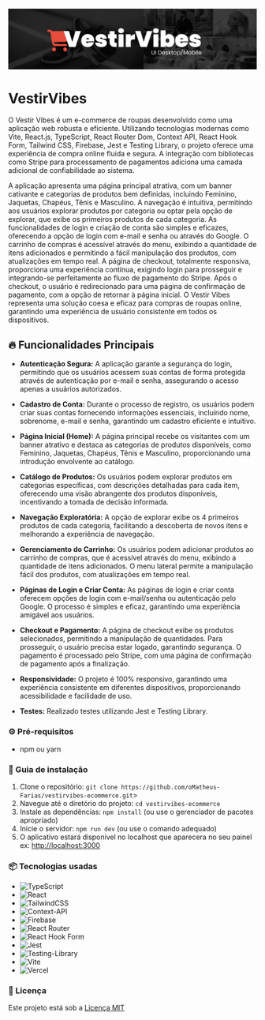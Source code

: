 ![Logo do projeto](https://raw.githubusercontent.com/oMatheus-Farias/vestirvibes-ecommerce/main/public/mockup-vestirvibes.png)

# VestirVibes

O Vestir Vibes é um e-commerce de roupas desenvolvido como uma aplicação web robusta e eficiente. Utilizando tecnologias modernas como Vite, React.js, TypeScript, React Router Dom, Context API, React Hook Form, Tailwind CSS, Firebase, Jest e Testing Library, o projeto oferece uma experiência de compra online fluida e segura. A integração com bibliotecas como Stripe para processamento de pagamentos adiciona uma camada adicional de confiabilidade ao sistema.

A aplicação apresenta uma página principal atrativa, com um banner cativante e categorias de produtos bem definidas, incluindo Feminino, Jaquetas, Chapéus, Tênis e Masculino. A navegação é intuitiva, permitindo aos usuários explorar produtos por categoria ou optar pela opção de explorar, que exibe os primeiros produtos de cada categoria. As funcionalidades de login e criação de conta são simples e eficazes, oferecendo a opção de login com e-mail e senha ou através do Google. O carrinho de compras é acessível através do menu, exibindo a quantidade de itens adicionados e permitindo a fácil manipulação dos produtos, com atualizações em tempo real. A página de checkout, totalmente responsiva, proporciona uma experiência contínua, exigindo login para prosseguir e integrando-se perfeitamente ao fluxo de pagamento do Stripe. Após o checkout, o usuário é redirecionado para uma página de confirmação de pagamento, com a opção de retornar à página inicial. O Vestir Vibes representa uma solução coesa e eficaz para compras de roupas online, garantindo uma experiência de usuário consistente em todos os dispositivos.

## 🔥 Funcionalidades Principais

- **Autenticação Segura:** A aplicação garante a segurança do login, permitindo que os usuários acessem suas contas de forma protegida através de autenticação por e-mail e senha, assegurando o acesso apenas a usuários autorizados.
  
- **Cadastro de Conta:** Durante o processo de registro, os usuários podem criar suas contas fornecendo informações essenciais, incluindo nome, sobrenome, e-mail e senha, garantindo um cadastro eficiente e intuitivo.
  
- **Página Inicial (Home):** A página principal recebe os visitantes com um banner atrativo e destaca as categorias de produtos disponíveis, como Feminino, Jaquetas, Chapéus, Tênis e Masculino, proporcionando uma introdução envolvente ao catálogo.
  
- **Catálogo de Produtos:** Os usuários podem explorar produtos em categorias específicas, com descrições detalhadas para cada item, oferecendo uma visão abrangente dos produtos disponíveis, incentivando a tomada de decisão informada.
  
- **Navegação Exploratória:** A opção de explorar exibe os 4 primeiros produtos de cada categoria, facilitando a descoberta de novos itens e melhorando a experiência de navegação.
  
- **Gerenciamento do Carrinho:** Os usuários podem adicionar produtos ao carrinho de compras, que é acessível através do menu, exibindo a quantidade de itens adicionados. O menu lateral permite a manipulação fácil dos produtos, com atualizações em tempo real.
  
- **Páginas de Login e Criar Conta:** As páginas de login e criar conta oferecem opções de login com e-mail/senha ou autenticação pelo Google. O processo é simples e eficaz, garantindo uma experiência amigável aos usuários.
  
- **Checkout e Pagamento:** A página de checkout exibe os produtos selecionados, permitindo a manipulação de quantidades. Para prosseguir, o usuário precisa estar logado, garantindo segurança. O pagamento é processado pelo Stripe, com uma página de confirmação de pagamento após a finalização.
  
- **Responsividade:** O projeto é 100% responsivo, garantindo uma experiência consistente em diferentes dispositivos, proporcionando acessibilidade e facilidade de uso.
  
- **Testes:** Realizado testes utilizando Jest e Testing Library.
  
### ⚙️ Pré-requisitos

- npm ou yarn

### 🔨 Guia de instalação

1. Clone o repositório: `git clone https://github.com/oMatheus-Farias/vestirvibes-ecommerce.git`>
2. Navegue até o diretório do projeto: `cd vestirvibes-ecommerce`
3. Instale as dependências: `npm install` (ou use o gerenciador de pacotes apropriado)
4. Inicie o servidor: `npm run dev` (ou use o comando adequado)
5. O aplicativo estará disponível no localhost que aparecera no seu painel ex: [http://localhost:3000](http://localhost:3000/)

### 📦 Tecnologias usadas

* ![TypeScript](https://img.shields.io/badge/typescript-%23007ACC.svg?style=for-the-badge&logo=typescript&logoColor=white)
* ![React](https://img.shields.io/badge/react-%2320232a.svg?style=for-the-badge&logo=react&logoColor=%2361DAFB)
* ![TailwindCSS](https://img.shields.io/badge/tailwindcss-%2338B2AC.svg?style=for-the-badge&logo=tailwind-css&logoColor=white)
* ![Context-API](https://img.shields.io/badge/Context--Api-000000?style=for-the-badge&logo=react)
* ![Firebase](https://img.shields.io/badge/firebase-%23039BE5.svg?style=for-the-badge&logo=firebase)
* ![React Router](https://img.shields.io/badge/React_Router-CA4245?style=for-the-badge&logo=react-router&logoColor=white)
* ![React Hook Form](https://img.shields.io/badge/React%20Hook%20Form-%23EC5990.svg?style=for-the-badge&logo=reacthookform&logoColor=white)
* ![Jest](https://img.shields.io/badge/-jest-%23C21325?style=for-the-badge&logo=jest&logoColor=white)
* ![Testing-Library](https://img.shields.io/badge/-TestingLibrary-%23E33332?style=for-the-badge&logo=testing-library&logoColor=white)
* ![Vite](https://img.shields.io/badge/vite-%23646CFF.svg?style=for-the-badge&logo=vite&logoColor=white)
* ![Vercel](https://img.shields.io/badge/vercel-%23000000.svg?style=for-the-badge&logo=vercel&logoColor=white)

### 📄 Licença

Este projeto está sob a [Licença MIT](https://github.com/git/git-scm.com/blob/main/MIT-LICENSE.txt)
